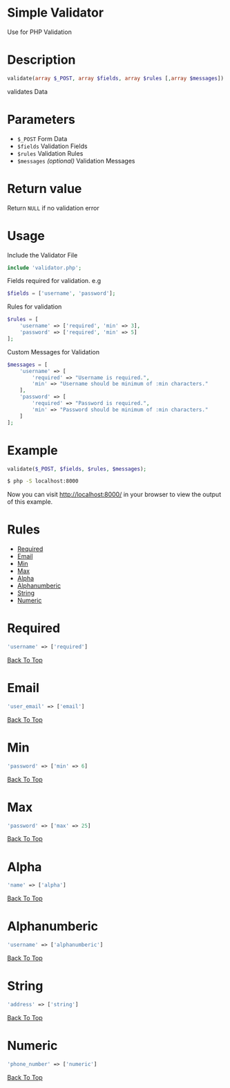 # Simple Validator
Use for PHP Validation

# Description
```php
validate(array $_POST, array $fields, array $rules [,array $messages]) :array
```
validates Data

# Parameters
<ul>
    <li><code>$_POST</code> Form Data</li>
    <li><code>$fields</code> Validation Fields</li>
    <li><code>$rules</code> Validation Rules</li>
    <li><code>$messages</code> <i>(optional)</i> Validation Messages</li>
</ul>

# Return value
Return <code>NULL</code> if no validation error

# Usage

Include the Validator File
```php
include 'validator.php';
```

Fields required for validation. e.g
```php 
$fields = ['username', 'password'];
```

Rules for validation
```php
$rules = [
    'username' => ['required', 'min' => 3],
    'password' => ['required', 'min' => 5]
];
```

Custom Messages for Validation
```php 
$messages = [
    'username' => [
        'required' => "Username is required.",
        'min' => "Username should be minimum of :min characters."
    ],
    'password' => [
        'required' => "Password is required.",
        'min' => "Password should be minimum of :min characters."
    ]
];
```


# Example

```php
validate($_POST, $fields, $rules, $messages);
```

```bash
$ php -S localhost:8000
```
Now you can visit [http://localhost:8000/](http://localhost:8000/) in your browser to view the output of this example.

# Rules
<ul id="rules">
    <li><a href="#required">Required</a></li>
    <li><a href="#email">Email</a></li>
    <li><a href="#min">Min</a></li>
    <li><a href="#max">Max</a></li>
    <li><a href="#alpha">Alpha</a></li>
    <li><a href="#alphanumberic">Alphanumberic</a></li>
    <li><a href="#string">String</a></li>
    <li><a href="#numeric">Numeric</a></li>
</ul>

<h1 id="required">Required</h1>

```php
'username' => ['required']
```
<a href="#rules">Back To Top</a>

<h1 id="email">Email</h1>

```php
'user_email' => ['email']
```
<a href="#rules">Back To Top</a>

<h1 id="min">Min</h1>

```php
'password' => ['min' => 6]
```
<a href="#rules">Back To Top</a>

<h1 id="max">Max</h1>

```php
'password' => ['max' => 25]
```
<a href="#rules">Back To Top</a>

<h1 id="alpha">Alpha</h1>

```php
'name' => ['alpha']
```
<a href="#rules">Back To Top</a>

<h1 id="alphanumberic">Alphanumberic</h1>

```php
'username' => ['alphanumberic']
```
<a href="#rules">Back To Top</a>

<h1 id="string">String</h1>

```php
'address' => ['string']
```
<a href="#rules">Back To Top</a>

<h1 id="numeric">Numeric</h1>

```php
'phone_number' => ['numeric']
```
<a href="#rules">Back To Top</a>
